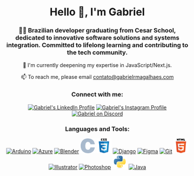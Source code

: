 <h1 align="center">Hello 👋, I'm Gabriel</h1>
<h3 align="center">👨‍💻 Brazilian developer graduating from Cesar School, dedicated to innovative software solutions and systems integration. Committed to lifelong learning and contributing to the tech community.</h3>

<p align="center">🌱 I'm currently deepening my expertise in JavaScript/Next.js.</p>

<p align="center">📫 To reach me, please email <a href="mailto:contato@gabrielrmagalhaes.com">contato@gabrielrmagalhaes.com</a></p>

<h3 align="center">Connect with me:</h3>
<p align="center">
  <a href="https://linkedin.com/in/gabriel-rodrigues-magalhães" target="blank"><img src="https://raw.githubusercontent.com/rahuldkjain/github-profile-readme-generator/master/src/images/icons/Social/linked-in-alt.svg" alt="Gabriel's LinkedIn Profile" height="30" width="40" /></a>
  <a href="https://instagram.com/gabriel.grm" target="blank"><img src="https://raw.githubusercontent.com/rahuldkjain/github-profile-readme-generator/master/src/images/icons/Social/instagram.svg" alt="Gabriel's Instagram Profile" height="30" width="40" /></a>
  <a href="https://discord.gg/gabriel.grm" target="blank"><img src="https://raw.githubusercontent.com/rahuldkjain/github-profile-readme-generator/master/src/images/icons/Social/discord.svg" alt="Gabriel on Discord" height="30" width="40" /></a>
</p>

<h3 align="center">Languages and Tools:</h3>
<p align="center">
  <a href="https://www.arduino.cc/" target="_blank" rel="noreferrer"><img src="https://cdn.worldvectorlogo.com/logos/arduino-1.svg" alt="Arduino" width="40" height="40"/></a>
  <a href="https://azure.microsoft.com/en-in/" target="_blank" rel="noreferrer"><img src="https://www.vectorlogo.zone/logos/microsoft_azure/microsoft_azure-icon.svg" alt="Azure" width="40" height="40"/></a>
  <a href="https://www.blender.org/" target="_blank" rel="noreferrer"><img src="https://download.blender.org/branding/community/blender_community_badge_white.svg" alt="Blender" width="40" height="40"/></a>
  <a href="https://www.cprogramming.com/" target="_blank" rel="noreferrer"><img src="https://raw.githubusercontent.com/devicons/devicon/master/icons/c/c-original.svg" alt="C Programming" width="40" height="40"/></a>
  <a href="https://www.w3schools.com/css/" target="_blank" rel="noreferrer"><img src="https://raw.githubusercontent.com/devicons/devicon/master/icons/css3/css3-original-wordmark.svg" alt="CSS3" width="40" height="40"/></a>
  <a href="https://www.djangoproject.com/" target="_blank" rel="noreferrer"><img src="https://cdn.worldvectorlogo.com/logos/django.svg" alt="Django" width="40" height="40"/></a>
  <a href="https://www.figma.com/" target="_blank" rel="noreferrer"><img src="https://www.vectorlogo.zone/logos/figma/figma-icon.svg" alt="Figma" width="40" height="40"/></a>
  <a href="https://git-scm.com/" target="_blank" rel="noreferrer"><img src="https://www.vectorlogo.zone/logos/git-scm/git-scm-icon.svg" alt="Git" width="40" height="40"/></a>
  <a href="https://www.w3.org/html/" target="_blank" rel="noreferrer"><img src="https://raw.githubusercontent.com/devicons/devicon/master/icons/html5/html5-original-wordmark.svg" alt="HTML5" width="40" height="40"/></a>
  <a href="https://www.adobe.com/in/products/illustrator.html" target="_blank" rel="noreferrer"><img src="https://www.vectorlogo.zone/logos/adobe_illustrator/adobe_illustrator-icon.svg" alt="Illustrator" width="40" height="40"/></a>
  <a href="https://www.photoshop.com/en" target="_blank" rel="noreferrer"><img src="https://upload.wikimedia.org/wikipedia/commons/thumb/a/af/Adobe_Photoshop_CC_icon.svg/512px-Adobe_Photoshop_CC_icon.svg.png" alt="Photoshop" width="40" height="40"/></a>
  <a href="https://www.python.org" target="_blank" rel="noreferrer"><img src="https://raw.githubusercontent.com/devicons/devicon/master/icons/python/python-original.svg" alt="Python" width="40" height="40"/></a>
  <a href="https://www.java.com/pt-BR/" target="_blank" rel="noreferrer"><img src="https://cdn.icon-icons.com/icons2/2415/PNG/512/java_original_logo_icon_146458.png" alt="Java" width="40" height="40"/></a>
</p>
